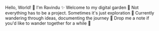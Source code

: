 Hello, World! 👋
I'm Ravindu ✨
Welcome to my digital garden 🌱
Not everything has to be a project. Sometimes it's just exploration 🔭
Currently wandering through ideas, documenting the journey 📝
Drop me a note if you'd like to wander together for a while 🚀
